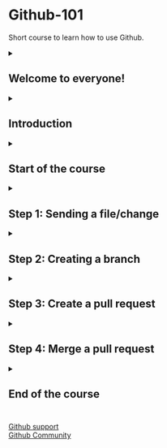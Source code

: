 # Github-101

Short course to learn how to use Github.

<details id=0>
<summary><h2>Welcome to everyone!</h2></summary>

We're happy to have you here, welcome to this excited course, where you'll learn the fundamentals of Github, and how to get advantage of all the features that Github offers to you. Github become the tool of choice for millions devolpers around the world. this course will give all the skills that you need yo use it in a professional way.

Through this course, we'll take a dive in the concepts basics of Github, even how to configure your account, how yo create a repository, clone, make changes, colaborate with other devolvers, and more. As well as, we'll provide you tricks and good practices to make sure you're using a efficient workflow.

Our goal is help everyone to getting familiar with Github concepts, improve your productivity, make easier the collaboration with your team, and bring your software to the next level. Doesn't matter if you're begginer in the world of programming, or if you're a senior developer, this course is for you.

We're so excite to follow along with you in this new joruney, and we hope get advantage of this great course.

Good luck and happy coding!

- The team of Github-101

</details>

<details id=1>
    <summary><h2>Introduction</h2></summary>
<br>
    
GitHub is a cloud-based service which hosts a version control system called [Git](https://docs.github.com/en/get-started/using-git/about-git). In other words, it is a platform of collaboration that uses Git to manage changes. This means that GitHub is used for sharing and contributing [open source](https://github.com/topics/open-source) code.

📺 Video: [What's Github](https://www.youtube.com/watch?v=pBy1zgt0XPc)
<br>

**What's a repository**
A [repository]((https://docs.github.com/en/get-started/quickstart/github-glossary#repository)) is  a proyect which contains all of the fill by itself, like images, folders, and other types of files along with the history of all the changes that have been made to those files.

📺 Video: [What's a repository](https://www.youtube.com/watch?v=T6o3Ci8Ieag)

**What's a branch**
<br>
In github a [branch](https://docs.github.com/en/get-started/quickstart/github-glossary#branch) is a version of the repository, this mean, you can have a repository with multiple versions of the same project, and each version is called a branch. The default branch is called `main`, but you can create new branches from the default branch and create pull requests to propose changes to the default branch.

The branches are helpful to solve problems, like devolvp new chracateristics, fix bugs, or experiment with new ideas. Each branch can chave its own commits history, and it's independent from the other branches. This allows a workflow collaborative where multiple people can work in the same project at the same time, in parrellel.

📺 Video: [What's a branch](https://www.youtube.com/shorts/YyFrdoD-Wjk)

**What's a commit**
<br>
A [commit](https://docs.github.com/en/get-started/quickstart/github-glossary#commit) is a change to a file or set of files. When you make a commit to save your work, Git creates a unique ID (a.k.a. the "SHA" or "hash") that allows you to keep record of the specific changes commited along with who made them and when. Commits usually contain a commit message which is a brief description of what changes were made.

📺 Video: [What's a commit](https://www.youtube.com/watch?v=XfDbGgSwa5I)

**What's a pull request**
<br>
A [pull request](https://docs.github.com/en/get-started/quickstart/github-glossary#pull-request) is a request to the owner to merge changes from a branch in a repository into another branch. Pull requests start and facilitate code review and conversation about changes before merging them into the project.
This show tha changes that have been pushed to a repository, and you can compare the changes, add comments, and review the code before merging the changes into the repository.

📺 Video: [What's a pull request](https://www.youtube.com/watch?v=8lGpZkjnkt4)

**What's a merge**
<br>
A [merge](https://docs.github.com/en/get-started/quickstart/github-glossary#merge) is the process of integrating changes from a pull request into the main branch. Merging takes the changes from one branch (in the same repository or from a fork), and applies them into another. GitHub also offers a merge button that automatically merges the changes locally and creates a merge commit.

📺 Video: [How to make a merge](https://www.youtube.com/watch?v=XX-Kct0PfFc)

**What's  README file**
<br>
A [README](https://docs.github.com/en/get-started/quickstart/github-glossary#readme) is a text file that introduces and explains a project. It contains information that is commonly required to understand what the project is about.

The README is used to give basic information about the hosted proyect on Github, the main goal is give to the users a quick overview of the project, and how to use it. The README is the first file that the users will see when they visit your repository, and it's a great way to show the users how your project works and what it does.

The content in a README file is different from one project to another, but some of the most common sections are:

**Title and description**: A title and description of the project.
**Requirements**: A list of the requirements that the user need to use the project.
**Installation**: A list of the steps that the user need to follow to install the project.
**Usage**: A list of the steps that the user need to follow to use the project.
**Contributing**: A list of the steps that the user need to follow to contribute to the project.
**Adittional information**: A list of the adittional information that the user need to know about the project.
**License**: A list of the license that the project use.

**Whats a profile README**
<br>
A profile READMe is a introduction to who you're, in others words, we can call it like a biography where you can show your skills, interests, and projects. This is a great way to introduce yourself to the community, and show your work to the world.
If you wanna know more  go to [Manage your README profile](https://docs.github.com/en/account-and-profile/setting-up-and-managing-your-github-profile/managing-your-profile-readme)

📺 Video: [How to create a profile README](https://www.youtube.com/watch?v=G-EGDH50hGE)

<br>

![vgglProfileREADME](/images/vgglProfileREADME.jpeg)

</details>

<details id=2>
<summary><h2>Start of the course</h2></summary>

1. Click on **Start course** button. (I suggest open it in a new tab)

<br>

[![Start course](https://user-images.githubusercontent.com/1221423/218596841-0645fe1a-4aaf-4f51-9ab3-8aa2d3fdd487.svg)](https://github.com/new?template_owner=)

2. Once we're are in the tab, go to the next instructions to make a new repository.
    - The owner of the account should indicate if will use their personal account or a organization to host the repository.
    - We suggest you create a repository public; the private repository [will use minutes from Github Actions](https://docs.github.com/en/github/setting-up-and-managing-billing-and-payments-on-github/about-billing-for-github-actions#about-billing-for-private-repositories).

    ! [Create a new repository](/images/creando-nuevo-repositorio.jpg)

3. After of making the repository, we need to wait around 20 seconds to update the page and see tje new repository.

</details>

<details id=3>
<summary><h2>Step 1: Sending a file/change</h2></summary>

Once inside the repository, we can see that we don't have any files yet, but the platform provides us with some recommendations, such as adding (uploading) a file or creating one. It also suggests that we can create/include a README, LICENSE, or .gitignore file.
<br>

 ![Incluidng a README file](/images/incluyendo-archivo-README.jpg)

For this exercise, we will click on the README option, which will redirect us to the view that shows the created file with the same name in .md format on our `main` branch.
<br>

![Creating our README file](/images/creando-nuestro-archivo-README.jpg)

Here, we can add the desired information, as mentioned earlier. It's worth noting that if we don't want to edit it at the moment, we can do it later. For now, let's click on the blue "Commit changes" button located in the upper right corner. Upon doing so, a window will appear asking us to add a title and an optional description. Once we have written them, we can click on the corresponding button.

![Commit changes](/images/commit-changes.jpg)

Great! With this, we have made our first commit, which can be interpreted as if we have created a new file and stored it in our repository.

![README file completed](/images/README-completo.jpg)

Go to the next step.
<br>

**Notes**: if you made a repository selecting the checkbox "Add README file", the last step won't be necessary.**

<br>

[Add a README](/images/addA-README.jpeg)

</details>

<details id=4>
<summary><h2>Step 2: Creating a branch</h2></summary>

Creating a branch allows us to edit the project without changing the `main` (default) branch.

1. On the page where we previously left off, we will see on the left side and below the name of our repository, the **< > Code** tab, along with other header menu options.

2. When clicked, this tab will display a dropdown menu that initially only contains the `main` branch.

<br>

[Branch Dropdown Menu](/images/menu-desplegable-rama-principal.jpg)

In the text field, it indicates that we can search or create a branch. Here, let's enter a name for the second option, and let's call our branch: dev. By doing this, the content will automatically change, and the option to create the branch with the name dev from main will appear.

[dev branch](/images/rama-dev.jpg)
Click on the option Create branch: dev from main to create the branch.

The branch will automatically change to the newly created one. The branch dropdown menu will reflect the new branch option and display its name, which in our case is dev.

[Branch created](/images/rama-creada.jpg)

Done! - You have created a branch :tada:

</details>

<details id=5>
<summary><h2>Step 3: Create a pull request</h2></summary>
To proceed with this step, the first thing we need to do is to create/add a new file since we are currently in the newly generated branch. Let's follow these steps:

1. In the **< > Code** tab, located in the repository's header menu, make sure that we are on the branch we named dev in this example.

2. Next, click on the "Add file" dropdown menu and select the option "Create new file".
<br>

![Create a new file](/images/crear-nuevo-archivo.jpg)
3. In the new view, you will see an empty field with a placeholder text saying "Name your file...". This indicates that we should provide a name for the file. Let's name it `LICENSE.md`.


**Note**: `.md` is a file extension that creates a [Markdown](https://docs.github.com/en/get-started/quickstart/github-glossary#markdown) file. For more information about Markdown, visit [Basic writing and formatting syntax](https://docs.github.com/en/get-started/writing-on-github/getting-started-with-writing-and-formatting-on-github/basic-writing-and-formatting-syntax) in the GitHub documentation or take the [Communicate using Markdown]

<br>

[Licence-template](/images/licencia-platilla.jpg)

``` 
Copyright Notice.

Permission is hereby granted, free of charge, to any person obtaining a copy of this software and associated documentation files (the "Software"), to operate with the Software without restriction, including without limitation the rights to use, copy, modify, merge, publish, distribute, sublicense, and/or sell copies of the Software, and to permit persons to whom the Software is furnished to do so, subject to the following conditions:

The above copyright notice and this permission notice shall be included in all copies or substantial portions of the Software.

THE SOFTWARE IS PROVIDED "AS IS", WITHOUT WARRANTY OF ANY KIND, EXPRESS OR IMPLIED, INCLUDING BUT NOT LIMITED TO THE WARRANTIES OF MERCHANTABILITY, FITNESS FOR A PARTICULAR PURPOSE, AND NONINFRINGEMENT. IN NO EVENT SHALL THE AUTHORS OR COPYRIGHT HOLDERS BE LIABLE FOR ANY CLAIM, DAMAGES, OR OTHER LIABILITY, WHETHER IN AN ACTION OF CONTRACT, TORT, OR OTHERWISE, ARISING FROM, OUT OF, OR IN CONNECTION WITH THE SOFTWARE OR THE USE OR OTHER DEALINGS IN THE SOFTWARE.
```
<br>

![licence-text](/images/licencia-texto.jpg)

5. Next, click on the **Commit changes** button. Similar to the previous step where we created the `README` file, a popup window will appear asking for a brief commit message that describes the changes we made. Remember that this message helps others understand what we are adding in our commit. While GitHub provides a default simple message, let's customize it a bit for practice.

<br>
First, in the title, let's write: "Add LICENSE.md file". In the extended description, let's enter: "Create a License file in markdown format that expresses the copyright notice."

6. Last, now we confirm the changes by clicking on the **Commit changes** button.

![licencia commit](/images/licencia-commit.jpg)

Great! You're already mastering the process of making commits. Isn't it straightforward?

Now that a change has been made in the project and added, it's time to share the proposed change through a pull request (PR), as defined in the Introduction.
</details>

<details id=6>
<summary><h2>Step 4: Merge a pull request</h2></summary>
Once you have completed the previous steps, you may have noticed a small message showing the recent submission to the branch, along with a button that says **Contribute**. When you click on it, you will see two options: **Compare** and **Open pull request**.

### Activity: Creating our first pull request :keyboard:

In the actual screen, lets make a click on the button **Merge pull request**

![Merge pull request](/images/merge-pull-request.jpg)

2. Next, in the mini dropdown that appears, click on **Confirm merge** (note that you can edit both the title and the description, but for this example, let's leave it as it is).

![Confirm merge](/images/confirm-merge.jpg)

3. Once the branch has been merged, we will no longer need it. To delete it, click on **Delete branch**.

![Delete branch](/images/delete-branch.jpg)


**Note**: If we delete the branch, we can restore it using the option that will appear to us.

![recover the branch](/images/restaurar-rama.jpg)

Great! Has successfully merged your changes from the `dev` branch to `main` :tada:

</details>

<details id=7>
<summary><h2>End of the course<h2></summary>

Congratulations! You have completed this mini-course and have acquired the fundamental knowledge that every developer should know.

Throughout the course, you have gained a solid understanding of the fundamental concepts of GitHub and learned how to effectively use this version control platform. Here is a summary of your achievements:

- You learned about GitHub, repositories, branches, commits, and pull requests.
- You created a branch, made a commit, and generated a pull request.
- The pull request was successfully merged.
- You made your first contribution! 🎉

Congratulations on your accomplishments, and keep up the great work on your journey as a developer!

## Next steps
If you wanna create your README profile, i suggest you read the next article
[How to configure a README profile](https://www.sitepoint.com/github-profile-readme/)

Check out the next resources:

- are you student? [GitHub Student Developer Pack](https://education.github.com/pack)
- Live on Mexico or Colombia? Apply to [GitHub Octerships](https://education.github.com/students/octernships) which offers pay mentorship opportunities to students who are passionate about open source.
- Join to the meetup oficial for GitHub in your country [GitHub Community](https://community.github.com/)

We appreciate your feedback! We strive to provide valuable courses and content to our learners. If you have any comments, suggestions, or feedback about this course, we would love to hear from you. Your input helps us improve and deliver better learning experiences.

If you feel that this course met your expectations and you found it helpful, we would greatly appreciate it if you could leave a star rating or recommend it to your friends. Thank you for your support and we hope to continue providing you with valuable learning resources in the future!

</details>


[Github support](https://support.github.com/)<br>
[Github Community](https://community.github.com/)
